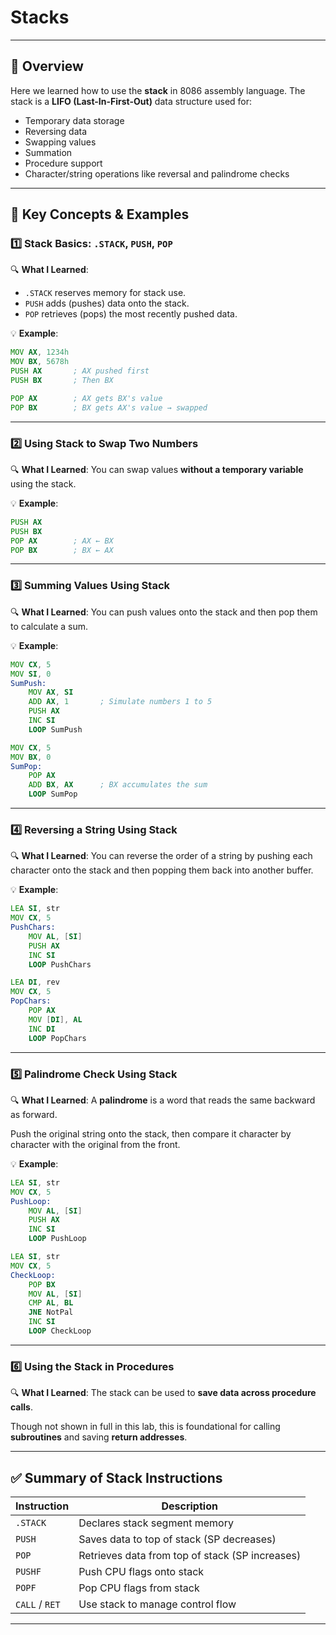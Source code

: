 # Stacks

---

## 📘 Overview

Here we learned how to use the **stack** in 8086 assembly language. The stack is a **LIFO (Last-In-First-Out)** data structure used for:

- Temporary data storage
- Reversing data
- Swapping values
- Summation
- Procedure support
- Character/string operations like reversal and palindrome checks

---

## 🔧 Key Concepts & Examples

### 1️⃣ Stack Basics: `.STACK`, `PUSH`, `POP`

🔍 **What I Learned**:

- `.STACK` reserves memory for stack use.
- `PUSH` adds (pushes) data onto the stack.
- `POP` retrieves (pops) the most recently pushed data.

💡 **Example**:

```asm
MOV AX, 1234h
MOV BX, 5678h
PUSH AX       ; AX pushed first
PUSH BX       ; Then BX

POP AX        ; AX gets BX's value
POP BX        ; BX gets AX's value → swapped
```

---

### 2️⃣ Using Stack to Swap Two Numbers

🔍 **What I Learned**:
You can swap values **without a temporary variable** using the stack.

💡 **Example**:

```asm
PUSH AX
PUSH BX
POP AX        ; AX ← BX
POP BX        ; BX ← AX
```

---

### 3️⃣ Summing Values Using Stack

🔍 **What I Learned**:
You can push values onto the stack and then pop them to calculate a sum.

💡 **Example**:

```asm
MOV CX, 5
MOV SI, 0
SumPush:
    MOV AX, SI
    ADD AX, 1       ; Simulate numbers 1 to 5
    PUSH AX
    INC SI
    LOOP SumPush

MOV CX, 5
MOV BX, 0
SumPop:
    POP AX
    ADD BX, AX      ; BX accumulates the sum
    LOOP SumPop
```

---

### 4️⃣ Reversing a String Using Stack

🔍 **What I Learned**:
You can reverse the order of a string by pushing each character onto the stack and then popping them back into another buffer.

💡 **Example**:

```asm
LEA SI, str
MOV CX, 5
PushChars:
    MOV AL, [SI]
    PUSH AX
    INC SI
    LOOP PushChars

LEA DI, rev
MOV CX, 5
PopChars:
    POP AX
    MOV [DI], AL
    INC DI
    LOOP PopChars
```

---

### 5️⃣ Palindrome Check Using Stack

🔍 **What I Learned**:
A **palindrome** is a word that reads the same backward as forward.

Push the original string onto the stack, then compare it character by character with the original from the front.

💡 **Example**:

```asm
LEA SI, str
MOV CX, 5
PushLoop:
    MOV AL, [SI]
    PUSH AX
    INC SI
    LOOP PushLoop

LEA SI, str
MOV CX, 5
CheckLoop:
    POP BX
    MOV AL, [SI]
    CMP AL, BL
    JNE NotPal
    INC SI
    LOOP CheckLoop
```

---

### 6️⃣ Using the Stack in Procedures

🔍 **What I Learned**:
The stack can be used to **save data across procedure calls**.

Though not shown in full in this lab, this is foundational for calling **subroutines** and saving **return addresses**.

---

## ✅ Summary of Stack Instructions

| Instruction    | Description                                     |
| -------------- | ----------------------------------------------- |
| `.STACK`       | Declares stack segment memory                   |
| `PUSH`         | Saves data to top of stack (SP decreases)       |
| `POP`          | Retrieves data from top of stack (SP increases) |
| `PUSHF`        | Push CPU flags onto stack                       |
| `POPF`         | Pop CPU flags from stack                        |
| `CALL` / `RET` | Use stack to manage control flow                |

---
